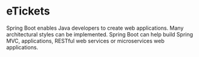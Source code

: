 # eTickets
Spring Boot enables Java developers to create web applications. Many architectural styles can be implemented. Spring Boot can help build Spring MVC, applications, RESTful web services or microservices web applications.
